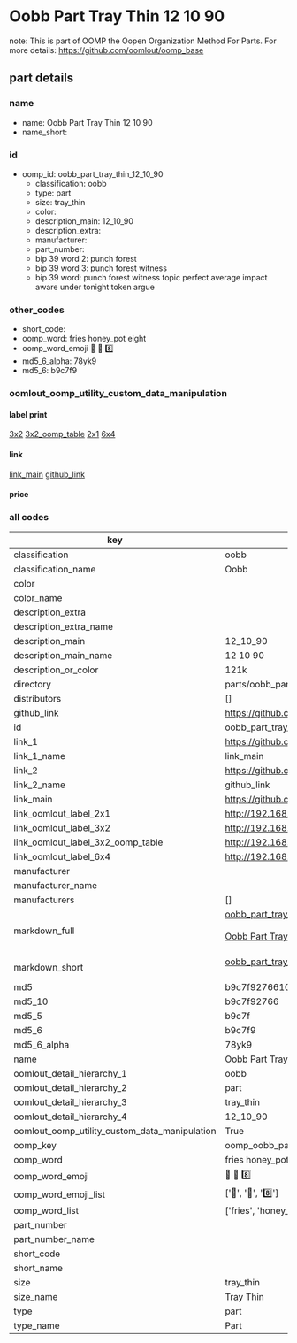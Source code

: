 # Oobb Part Tray Thin 12 10 90  

note: This is part of OOMP the Oopen Organization Method For Parts. For more details: https://github.com/oomlout/oomp_base

##  part details





### name
* name: Oobb Part Tray Thin 12 10 90
* name_short: 
### id
* oomp_id: oobb_part_tray_thin_12_10_90
  * classification: oobb
  * type: part
  * size: tray_thin
  * color: 
  * description_main: 12_10_90
  * description_extra: 
  * manufacturer: 
  * part_number: 
  * bip 39 word 2: punch forest
  * bip 39 word 3: punch forest witness
  * bip 39 word: punch forest witness topic perfect average impact aware under tonight token argue

### other_codes
* short_code: 
* oomp_word: fries honey_pot eight
* oomp_word_emoji :fries: :honey_pot: :eight:
* md5_6_alpha: 78yk9
* md5_6: b9c7f9






### oomlout_oomp_utility_custom_data_manipulation
#### label print
[3x2](http://192.168.1.245:1112/?label=oomp%2078yk9)
[3x2_oomp_table](http://192.168.1.107:1112/?label=oomp%2078yk9)
[2x1](http://192.168.1.242:1112/?label=oomp%2078yk9)
[6x4](http://192.168.1.55:1112/?label=oomp%2078yk9)    

#### link

[link_main](https://github.com/oomlout/oomlout_oomp_current_version_messy/tree/main/parts/oobb_part_tray_thin_12_10_90) [github_link](https://github.com/oomlout/oomlout_oomp_part_src/tree/main/parts/oobb_part_tray_thin_12_10_90)                             

#### price







### all codes 
| key | value |  
| --- | --- |  
| classification | oobb |  
| classification_name | Oobb |  
| color |  |  
| color_name |  |  
| description_extra |  |  
| description_extra_name |  |  
| description_main | 12_10_90 |  
| description_main_name | 12 10 90 |  
| description_or_color | 121k |  
| directory | parts/oobb_part_tray_thin_12_10_90 |  
| distributors | [] |  
| github_link | https://github.com/oomlout/oomlout_oomp_part_src/tree/main/parts/oobb_part_tray_thin_12_10_90 |  
| id | oobb_part_tray_thin_12_10_90 |  
| link_1 | https://github.com/oomlout/oomlout_oomp_current_version_messy/tree/main/parts/oobb_part_tray_thin_12_10_90 |  
| link_1_name | link_main |  
| link_2 | https://github.com/oomlout/oomlout_oomp_part_src/tree/main/parts/oobb_part_tray_thin_12_10_90 |  
| link_2_name | github_link |  
| link_main | https://github.com/oomlout/oomlout_oomp_current_version_messy/tree/main/parts/oobb_part_tray_thin_12_10_90 |  
| link_oomlout_label_2x1 | http://192.168.1.242:1112/?label=oomp%2078yk9 |  
| link_oomlout_label_3x2 | http://192.168.1.245:1112/?label=oomp%2078yk9 |  
| link_oomlout_label_3x2_oomp_table | http://192.168.1.107:1112/?label=oomp%2078yk9 |  
| link_oomlout_label_6x4 | http://192.168.1.55:1112/?label=oomp%2078yk9 |  
| manufacturer |  |  
| manufacturer_name |  |  
| manufacturers | [] |  
| markdown_full | [oobb_part_tray_thin_12_10_90](https://github.com/oomlout/oomlout_oomp_current_version_messy/tree/main/parts/oobb_part_tray_thin_12_10_90)<br>[](https://github.com/oomlout/oomlout_oomp_current_version_messy/tree/main/parts/oobb_part_tray_thin_12_10_90)<br>[Oobb Part Tray Thin 12 10 90](https://github.com/oomlout/oomlout_oomp_current_version_messy/tree/main/parts/oobb_part_tray_thin_12_10_90)<br><br> |  
| markdown_short | [oobb_part_tray_thin_12_10_90](https://github.com/oomlout/oomlout_oomp_current_version_messy/tree/main/parts/oobb_part_tray_thin_12_10_90)<br><br> |  
| md5 | b9c7f92766104e383f518e51f956cd6e |  
| md5_10 | b9c7f92766 |  
| md5_5 | b9c7f |  
| md5_6 | b9c7f9 |  
| md5_6_alpha | 78yk9 |  
| name | Oobb Part Tray Thin 12 10 90 |  
| oomlout_detail_hierarchy_1 | oobb |  
| oomlout_detail_hierarchy_2 | part |  
| oomlout_detail_hierarchy_3 | tray_thin |  
| oomlout_detail_hierarchy_4 | 12_10_90 |  
| oomlout_oomp_utility_custom_data_manipulation | True |  
| oomp_key | oomp_oobb_part_tray_thin_12_10_90 |  
| oomp_word | fries honey_pot eight |  
| oomp_word_emoji | :fries: :honey_pot: :eight: |  
| oomp_word_emoji_list | [':fries:', ':honey_pot:', ':eight:'] |  
| oomp_word_list | ['fries', 'honey_pot', 'eight'] |  
| part_number |  |  
| part_number_name |  |  
| short_code |  |  
| short_name |  |  
| size | tray_thin |  
| size_name | Tray Thin |  
| type | part |  
| type_name | Part |  
